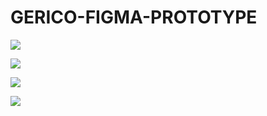 # GERICO-FIGMA-PROTOTYPE

![](https://i.imgur.com/OgbNKRt.png)

![](https://i.imgur.com/9fw5x4F.png)

![](https://i.imgur.com/9woVTtO.png)

![](https://i.imgur.com/LRYfkQF.png)


